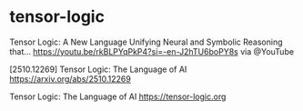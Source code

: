 # tensor-logic

Tensor Logic: A New Language Unifying Neural and Symbolic Reasoning that... https://youtu.be/rkBLPYqPkP4?si=-en-J2hTU6boPY8s via @YouTube 

[2510.12269] Tensor Logic: The Language of AI https://arxiv.org/abs/2510.12269

Tensor Logic: The Language of AI  https://tensor-logic.org
